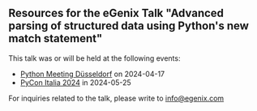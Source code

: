 
## Resources for the eGenix Talk "Advanced parsing of structured data using Python's new match statement"

This talk was or will be held at the following events:
- [Python Meeting Düsseldorf](https://pyddf.de/) on 2024-04-17
- [PyCon Italia 2024](https://2024.pycon.it/en/event/advanced-parsing-of-structured-data-using-pythons-new-match-statement) in 2024-05-25

For inquiries related to the talk, please write to info@egenix.com
